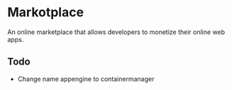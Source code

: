 # Markotplace

An online marketplace that allows developers to monetize their online web apps.

## Todo

-   Change name appengine to containermanager
